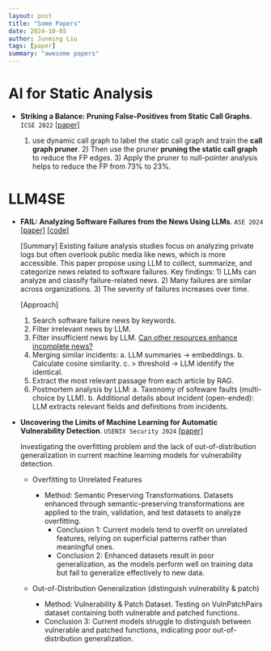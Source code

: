 ```yaml
---
layout: post
title: "Some Papers"
date: 2024-10-05
author: Junming Liu
tags: [paper]
summary: "awesome papers"
---
```


# AI for Static Analysis

- **Striking a Balance: Pruning False-Positives from Static Call Graphs**. ``ICSE 2022`` [[paper]](http://compilers.cs.ucla.edu/papers/balancing-callgraphs.pdf)

    1) use dynamic call graph to label the static call graph and train the **call graph pruner**. 2) Then use the pruner **pruning the static call graph** to reduce the FP edges. 3) Apply the pruner to null-pointer analysis helps to reduce the FP from 73% to 23%.

# LLM4SE

- **FAIL: Analyzing Software Failures from the News Using LLMs**. ``ASE 2024`` [[paper]](http://arxiv.org/abs/2406.08221) [[code]](https://anonymous.4open.science/r/FAIL)

    [Summary] Existing failure analysis studies focus on analyzing private logs but often overlook public media like news, which is more accessible.
    This paper propose using LLM to collect, summarize, and categorize news related to software failures.
    Key findings: 1) LLMs can analyze and classify failure-related news. 2) Many failures are similar across organizations. 3) The severity of failures increases over time.

    [Approach]
    1) Search software failure news by keywords.
    2) Filter irrelevant news by LLM.
    3) Filter insufficient news by LLM. <u>Can other resources enhance incomplete news?</u>
    4) Merging similar incidents:
        a. LLM summaries -> embeddings.
        b. Calculate cosine similarity.
        c. > threshold -> LLM identify the identical.
    5) Extract the most relevant passage from each article by RAG.
    6) Postmortem analysis by LLM:
        a. Taxonomy of sofeware faults (multi-choice by LLM).
        b. Additional details about incident (open-ended): LLM extracts relevant fields and definitions from incidents.

- **Uncovering the Limits of Machine Learning for Automatic Vulnerability Detection**. ``USENIX Security 2024`` [[paper]](https://arxiv.org/pdf/2306.17193)

    Investigating the overfitting problem and the lack of out-of-distribution generalization in current machine learning models for vulnerability detection.
  - Overfitting to Unrelated Features
    - Method: Semantic Preserving Transformations. Datasets enhanced through semantic-preserving transformations are applied to the train, validation, and test datasets to analyze overfitting.
      - Conclusion 1: Current models tend to overfit on unrelated features, relying on superficial patterns rather than meaningful ones.
      - Conclusion 2: Enhanced datasets result in poor generalization, as the models perform well on training data but fail to generalize effectively to new data.

  - Out-of-Distribution Generalization (distinguish vulnerability & patch)
    - Method: Vulnerability & Patch Dataset. Testing on VulnPatchPairs dataset containing both vulnerable and patched functions.
    - Conclusion 3: Current models struggle to distinguish between vulnerable and patched functions, indicating poor out-of-distribution generalization.
